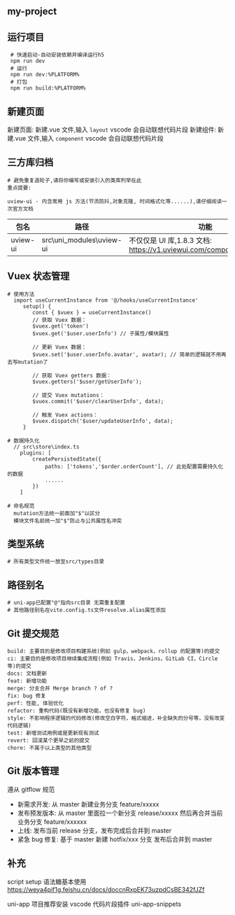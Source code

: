 <!--
 * @Date: 2022-02-14 10:12:48
 * @LastEditors: zhaozc
 * @LastEditTime: 2022-02-15 17:55:02
 * @FilePath: \uni-vue3-ts-template\README.md
-->

## my-project

## 运行项目

```
 # 快速启动-自动安装依赖并编译运行h5
 npm run dev
 # 运行
 npm run dev:%PLATFORM%
 # 打包
 npm run build:%PLATFORM%
```

## 新建页面

新建页面: 新建.vue 文件,输入 `layout` vscode 会自动联想代码片段
新建组件: 新建.vue 文件,输入 `component` vscode 会自动联想代码片段

## 三方库归档

```
# 避免重复造轮子,请将你编写或安装引入的类库列举在此
重点提要:

uview-ui - 内含常用 js 方法(节流防抖,对象克隆, 时间格式化等......),请仔细阅读一次官方文档
```

| 包名     | 路径                     | 功能                                                                    |
| -------- | ------------------------ | ----------------------------------------------------------------------- |
| uview-ui | src\uni_modules\uview-ui | 不仅仅是 UI 库,1.8.3 文档: https://v1.uviewui.com/components/intro.html |

## Vuex 状态管理

```
# 使用方法
  import useCurrentInstance from '@/hooks/useCurrentInstance'
     setup() {
        const { $vuex } = useCurrentInstance()
        // 获取 Vuex 数据：
        $vuex.get('token')
        $vuex.get('$user.userInfo') // 子属性/模块属性

        // 更新 Vuex 数据：
        $vuex.set('$user.userInfo.avatar', avatar); // 简单的逻辑就不用再去写mutation了

        // 获取 Vuex getters 数据：
        $vuex.getters('$user/getUserInfo');

        // 提交 Vuex mutations：
        $vuex.commit('$user/clearUserInfo', data);

        // 触发 Vuex actions：
        $vuex.dispatch('$user/updateUserInfo', data);
     }

# 数据持久化
  // src\store\index.ts
    plugins: [
        createPersistedState({
            paths: ['tokens','$order.orderCount'], // 此处配置需要持久化的数据
            ......
        })
    ]

# 命名规范
  mutation方法统一前面加"$"以区分
  模块文件名前统一加"$"防止与公共属性名冲突
```

## 类型系统

```
# 所有类型文件统一放至src/types目录
```

## 路径别名

```
# uni-app已配置"@"指向src目录 无需重复配置
# 其他路径别名在vite.config.ts文件resolve.alias属性添加
```

## Git 提交规范

```
build: 主要目的是修改项目构建系统(例如 gulp，webpack，rollup 的配置等)的提交
ci: 主要目的是修改项目继续集成流程(例如 Travis，Jenkins，GitLab CI，Circle 等)的提交
docs: 文档更新
feat: 新增功能
merge: 分支合并 Merge branch ? of ?
fix: bug 修复
perf: 性能, 体验优化
refactor: 重构代码(既没有新增功能，也没有修复 bug)
style: 不影响程序逻辑的代码修改(修改空白字符，格式缩进，补全缺失的分号等，没有改变代码逻辑)
test: 新增测试用例或是更新现有测试
revert: 回滚某个更早之前的提交
chore: 不属于以上类型的其他类型
```

## Git 版本管理

遵从 gitflow 规范

-   新需求开发: 从 master 新建业务分支 feature/xxxxx
-   发布预发版本: 从 master 里面拉一个新分支 release/xxxxx 然后再合并当前业务分支 feature/xxxxxx
-   上线: 发布当前 release 分支，发布完成后合并到 master
-   紧急 bug 修复: 基于 master 新建 hotfix/xxx 分支 发布后合并到 master

## 补充

script setup 语法糖基本使用 https://weya4pif1g.feishu.cn/docs/doccnRxpEK73uzpdCsBE342fJZf

uni-app 项目推荐安装 vscode 代码片段插件 uni-app-snippets
